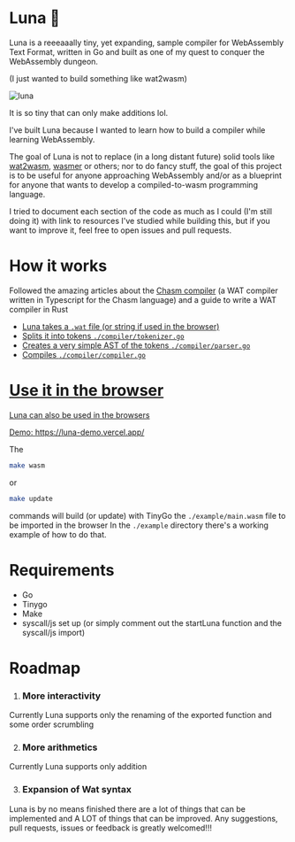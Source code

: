 # Luna 🌙

Luna is a reeeaaally tiny, yet expanding, sample compiler for WebAssembly Text Format, written in Go and built as one of my quest to conquer the WebAssembly dungeon.

(I just wanted to build something like wat2wasm)

<img src="https://i.ibb.co/dbRBGZk/Screenshot-2022-11-01-alle-16-41-50.png" alt="luna" />

It is so tiny that can only make additions lol.

I've built Luna because I wanted to learn how to build a compiler while learning WebAssembly.

The goal of Luna is not to replace (in a long distant future) solid tools like <a href="https://webassembly.github.io/wabt/demo/wat2wasm/" target="_blank">wat2wasm</a>, <a href="https://github.com/wasmerio/wasmer" target="_blank">wasmer</a> or others;
nor to do fancy stuff, the goal of this project is to be useful for anyone approaching WebAssembly and/or as a blueprint for anyone that wants to develop a compiled-to-wasm programming language. 

I tried to document each section of the code as much as I could (I'm still doing it) with link to resources I've studied while building this, but if you want to improve it, feel free to open issues and pull requests.

# How it works

Followed the amazing articles about the <a href="https://blog.scottlogic.com/2019/05/17/webassembly-compiler.html" target="_blank">Chasm compiler</a> (a WAT compiler written in Typescript for the Chasm language) and a guide to write a WAT compiler in Rust <a href="https://www.bitfalter.com/webassembly-compiler-building-a-compiler" target="_blank">

- Luna takes a `.wat` file (or string if used in the browser)
- Splits it into tokens `./compiler/tokenizer.go`
- Creates a very simple AST of the tokens `./compiler/parser.go`
- Compiles `./compiler/compiler.go`

# Use it in the browser

Luna can also be used in the browsers

Demo: https://luna-demo.vercel.app/

The

```bash
make wasm
```
or

```bash
make update
```
commands will build (or update) with TinyGo the `./example/main.wasm` file to be imported in the browser
In the `./example` directory there's a working example of how to do that.

# Requirements

- Go
- Tinygo
- Make
- syscall/js set up (or simply comment out the startLuna function and the syscall/js import)

# Roadmap

1. <h3>More interactivity</h3>
Currently Luna supports only the renaming of the exported function and some order scrumbling

2. <h3>More arithmetics</h3>
Currently Luna supports only addition

3. <h3>Expansion of Wat syntax</h3>

Luna is by no means finished there are a lot of things that can be implemented and A LOT of things that can be improved. Any suggestions, pull requests, issues or feedback is greatly welcomed!!!